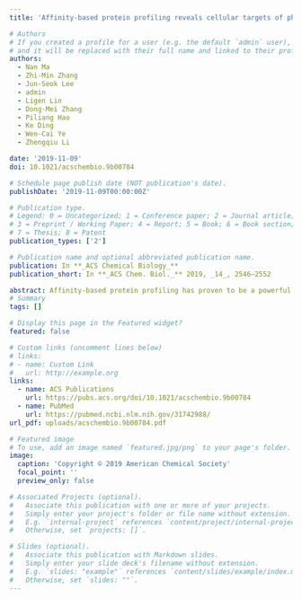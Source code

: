 ```yaml
---
title: 'Affinity-based protein profiling reveals cellular targets of photoreactive anticancer inhibitors'

# Authors
# If you created a profile for a user (e.g. the default `admin` user), write the username (folder name) here
# and it will be replaced with their full name and linked to their profile.
authors:
  - Nan Ma
  - Zhi-Min Zhang
  - Jun-Seok Lee
  - admin
  - Ligen Lin
  - Dong-Mei Zhang
  - Piliang Hao
  - Ke Ding
  - Wen-Cai Ye
  - Zhengqiu Li

date: '2019-11-09'
doi: 10.1021/acschembio.9b00784

# Schedule page publish date (NOT publication's date).
publishDate: '2019-11-09T00:00:00Z'

# Publication type.
# Legend: 0 = Uncategorized; 1 = Conference paper; 2 = Journal article;
# 3 = Preprint / Working Paper; 4 = Report; 5 = Book; 6 = Book section;
# 7 = Thesis; 8 = Patent
publication_types: ['2']

# Publication name and optional abbreviated publication name.
publication: In **_ACS Chemical Biology_**
publication_short: In **_ACS Chem. Biol._** 2019, _14_, 2546–2552

abstract: Affinity-based protein profiling has proven to be a powerful method in target identification of bioactive molecules. Here, this technology was applied in two photoreactive anticancer inhibitors, arenobufagin and HM30181. Using UV irradiation, these photoreactive reagents can covalently cross-link to target proteins, leading to a covalent binding with target proteins. Moreover, the cellular on/off targets of these two molecules, including ATP1A1, MDR1, PARP1, DDX5, NOP2, RAB6A, and ERGIC1 were first identified by affinity-based protein profiling and bioimaging approaches. The protein hit, PARP1, was further validated to be involved in the function of the anticancer effects.
# Summary
tags: []

# Display this page in the Featured widget?
featured: false

# Custom links (uncomment lines below)
# links:
# - name: Custom Link
#   url: http://example.org 
links:
  - name: ACS Publications
    url: https://pubs.acs.org/doi/10.1021/acschembio.9b00784
  - name: PubMed
    url: https://pubmed.ncbi.nlm.nih.gov/31742988/
url_pdf: uploads/acschembio.9b00784.pdf

# Featured image
# To use, add an image named `featured.jpg/png` to your page's folder.
image:
  caption: 'Copyright © 2019 American Chemical Society'
  focal_point: ''
  preview_only: false

# Associated Projects (optional).
#   Associate this publication with one or more of your projects.
#   Simply enter your project's folder or file name without extension.
#   E.g. `internal-project` references `content/project/internal-project/index.md`.
#   Otherwise, set `projects: []`.

# Slides (optional).
#   Associate this publication with Markdown slides.
#   Simply enter your slide deck's filename without extension.
#   E.g. `slides: "example"` references `content/slides/example/index.md`.
#   Otherwise, set `slides: ""`.
---
```

